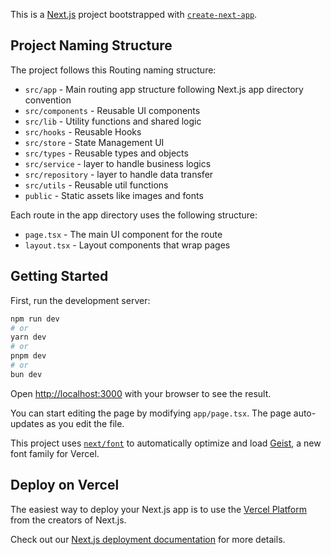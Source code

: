This is a [Next.js](https://nextjs.org) project bootstrapped with [`create-next-app`](https://nextjs.org/docs/app/api-reference/cli/create-next-app).

## Project Naming Structure

The project follows this Routing naming structure:

- `src/app` - Main routing app structure following Next.js app directory convention
- `src/components` - Reusable UI components
- `src/lib` - Utility functions and shared logic
- `src/hooks` - Reusable Hooks 
- `src/store` - State Management UI 
- `src/types` - Reusable types and objects
- `src/service` - layer to handle business logics
- `src/repository` - layer to handle data transfer
- `src/utils` - Reusable util functions
- `public` - Static assets like images and fonts

Each route in the app directory uses the following structure:
- `page.tsx` - The main UI component for the route
- `layout.tsx` - Layout components that wrap pages

## Getting Started

First, run the development server:

```bash
npm run dev
# or
yarn dev
# or
pnpm dev
# or
bun dev
```

Open [http://localhost:3000](http://localhost:3000) with your browser to see the result.

You can start editing the page by modifying `app/page.tsx`. The page auto-updates as you edit the file.

This project uses [`next/font`](https://nextjs.org/docs/app/building-your-application/optimizing/fonts) to automatically optimize and load [Geist](https://vercel.com/font), a new font family for Vercel.

## Deploy on Vercel

The easiest way to deploy your Next.js app is to use the [Vercel Platform](https://vercel.com/new?utm_medium=default-template&filter=next.js&utm_source=create-next-app&utm_campaign=create-next-app-readme) from the creators of Next.js.

Check out our [Next.js deployment documentation](https://nextjs.org/docs/app/building-your-application/deploying) for more details.
